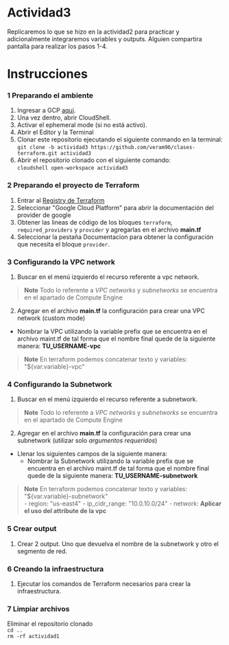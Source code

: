 # Actividad3
Replicaremos lo que se hizo en la actividad2 para practicar y adicionalmente integraremos variables y outputs.
Alguien compartira pantalla para realizar los pasos 1-4.

# Instrucciones
### 1 Preparando el ambiente
1. Ingresar a GCP [aquí](https://console.cloud.google.com/welcome?project=crp-dev-cloudsrv-test&supportedpurview=project).
2. Una vez dentro, abrir CloudShell.
3. Activar el ephemeral mode (si no está activo).
4. Abrir el Editor y la Terminal
5. Clonar este repositorio ejecutando el siguiente conmando en la terminal: <br/>
`git clone -b actividad3 https://github.com/veram96/clases-terraform.git actividad3`<br/>
6. Abrir el repositorio clonado con el siguiente comando:<br/>
`cloudshell open-workspace actividad3`<br/>

### 2 Preparando el proyecto de Terraform
1. Entrar al [Registry de Terraform](https://registry.terraform.io/browse/providers)
2. Seleccionar "Google Cloud Platform" para abrir la documentación del provider de google
3. Obtener las lineas de código de los bloques `terraform`, `required_providers` y `provider`
y agregarlas en el archivo **main.tf**
4. Seleccionar la pestaña Documentacion para obtener la configuración que necesita el bloque `provider`.

### 3 Configurando la VPC network
1. Buscar en el menú izquierdo el recurso referente a vpc network.
> **Note**
> Todo lo referente a *VPC networks* y *subnetworks* se encuentra en el apartado de Compute Engine
2. Agregar en el archivo **main.tf** la configuración para crear una VPC network (custom mode)
  - Nombrar la VPC utilizando la variable prefix que se encuentra en el archivo maint.tf de tal forma que el nombre final quede de la siguiente manera: **TU_USERNAME-vpc**
> **Note**
> En terraform podemos concatenar texto y variables: "${var.variable}-vpc"

### 4 Configurando la Subnetwork
1. Buscar en el menú izquierdo el recurso referente a subnetwork.
> **Note**
> Todo lo referente a *VPC networks* y *subnetworks* se encuentra en el apartado de Compute Engine<br/>
2. Agregar en el archivo **main.tf** la configuración para crear una subnetwork (utilizar solo *argumentos requeridos*)
  - Llenar los siguientes campos de la siguiente manera:
    - Nombrar la Subnetwork utilizando la variable prefix que se encuentra en el archivo maint.tf de tal forma que el nombre final quede de la siguiente manera: **TU_USERNAME-subnetwork**
> **Note**
> En terraform podemos concatenar texto y variables: "${var.variable}-subnetwork"<br/>
    - region: "us-east4"
    - ip_cidr_range: "10.0.10.0/24"
    - network: **Aplicar el uso del attribute de la vpc**

### 5 Crear output
1. Crear 2 output. Uno que devuelva el nombre de la subnetwork y otro el segmento de red.

### 6 Creando la infraestructura
1. Ejecutar los comandos de Terraform necesarios para crear la infraestructura.

### 7 Limpiar archivos
Eliminar el repositorio clonado<br/>
`cd ..`<br/>
`rm -rf actividad1`